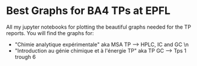 # Best Graphs for BA4 TPs at EPFL
All my jupyter notebooks for plotting the beautiful graphs needed for the TP reports. You will find the graphs for:

 - "Chimie analytique expérimentale" aka MSA TP --> HPLC, IC and GC \n
 - "Introduction au génie chimique et à l'énergie TP" aka TP GC --> Tps 1 trough 6
